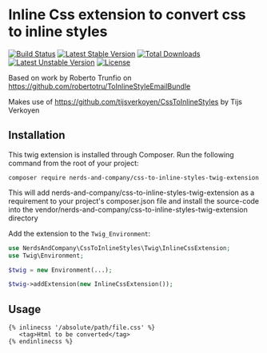# Inline Css extension to convert css to inline styles
[![Build Status](https://travis-ci.org/nerds-and-company/css-to-inline-styles-twig-extension.svg?branch=master)](https://travis-ci.org/nerds-and-company/css-to-inline-styles-twig-extension)
[![Latest Stable Version](https://poser.pugx.org/nerds-and-company/css-to-inline-styles-twig-extension/v/stable)](https://packagist.org/packages/nerds-and-company/css-to-inline-styles-twig-extension) [![Total Downloads](https://poser.pugx.org/nerds-and-company/css-to-inline-styles-twig-extension/downloads)](https://packagist.org/packages/nerds-and-company/css-to-inline-styles-twig-extension) [![Latest Unstable Version](https://poser.pugx.org/nerds-and-company/css-to-inline-styles-twig-extension/v/unstable)](https://packagist.org/packages/nerds-and-company/css-to-inline-styles-twig-extension) [![License](https://poser.pugx.org/nerds-and-company/css-to-inline-styles-twig-extension/license)](https://packagist.org/packages/nerds-and-company/css-to-inline-styles-twig-extension)

Based on work by Roberto Trunfio on https://github.com/robertotru/ToInlineStyleEmailBundle

Makes use of https://github.com/tijsverkoyen/CssToInlineStyles by Tijs Verkoyen

## Installation

This twig extension is installed through Composer. Run the following command from the root of your project:

`composer require nerds-and-company/css-to-inline-styles-twig-extension`

This will add nerds-and-company/css-to-inline-styles-twig-extension as a requirement to your project's composer.json file and install the source-code into the vendor/nerds-and-company/css-to-inline-styles-twig-extension directory

Add the extension to the `Twig_Environment`:

```php
use NerdsAndCompany\CssToInlineStyles\Twig\InlineCssExtension;
use Twig\Environment;

$twig = new Environment(...);

$twig->addExtension(new InlineCssExtension());
```

## Usage
```
{% inlinecss '/absolute/path/file.css' %}
   <tag>Html to be converted</tag>
{% endinlinecss %}
```
